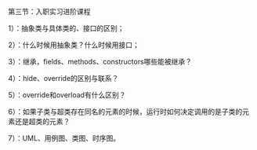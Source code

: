 第三节：入职实习进阶课程

1）：抽象类与具体类的、接口的区别；

2）：什么时候用抽象类？什么时候用接口；

3）：继承，fields、methods、constructors哪些能被继承？

4）：hide、override的区别与联系？

5）：override和overload有什么区别？

6）：如果子类与超类存在同名的元素的时候，运行时如何决定调用的是子类的元素还是超类的元素？

7）：UML、用例图、类图、时序图。
